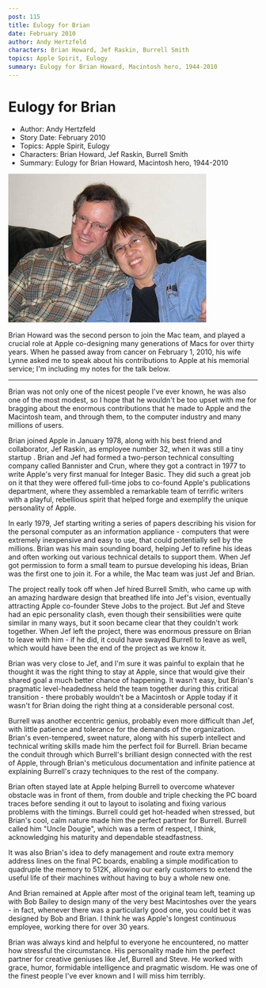 ```yaml
---
post: 115
title: Eulogy for Brian
date: February 2010
author: Andy Hertzfeld
characters: Brian Howard, Jef Raskin, Burrell Smith
topics: Apple Spirit, Eulogy
summary: Eulogy for Brian Howard, Macintosh hero, 1944-2010
---
```


# Eulogy for Brian
* Author: Andy Hertzfeld
* Story Date: February 2010
* Topics: Apple Spirit, Eulogy
* Characters: Brian Howard, Jef Raskin, Burrell Smith
* Summary: Eulogy for Brian Howard, Macintosh hero, 1944-2010

![Brian with his wife Lynne Toribara](images/Macintosh/brian-howard.jpg) 
    
Brian Howard was the second person to join the Mac team, and played a crucial role at Apple co-designing many generations of Macs for over thirty years.   When he passed away from cancer on February 1, 2010, his wife Lynne asked me to speak about his contributions to Apple at his memorial service; I'm including my notes for the talk below.

* * * * *

Brian was not only one of the nicest people I've ever known, he was also one of the most modest, so I hope that he wouldn't be too upset with me for bragging about the enormous contributions that he made to Apple and the Macintosh team, and through them, to the computer industry and many millions of users.

Brian joined Apple in January 1978, along with his best friend and collaborator, Jef Raskin, as employee number 32, when it was still a tiny startup .  Brian and Jef had formed a two-person technical consulting company called Bannister and Crun, where they got a contract in 1977 to write Apple's very first manual for Integer Basic.  They did such a great job on it that they were offered full-time jobs to co-found Apple's publications department, where they assembled a remarkable team of terrific writers with a playful, rebellious spirit that helped forge and exemplify the unique personality of Apple.

In early 1979, Jef starting writing a series of papers describing his vision for the personal computer as an information appliance - computers that were extremely inexpensive and easy to use, that could potentially sell by the millions.  Brian was his main sounding board, helping Jef to refine his ideas and often working out various technical details to support them.  When Jef got permission to form a small team to pursue developing his ideas, Brian was the first one to join it.  For a while, the Mac team was just Jef and Brian.

The project really took off when Jef hired Burrell Smith, who came up with an amazing hardware design that breathed life into Jef's vision, eventually attracting Apple co-founder Steve Jobs to the project. But Jef and Steve had an epic personality clash, even though their sensibilities were quite similar in many ways, but it soon became clear that they couldn't work together.  When Jef left the project, there was enormous pressure on Brian to leave with him - if he did, it could have swayed Burrell to leave as well, which would have been the end of the project as we know it.

Brian was very close to Jef, and I'm sure it was painful to explain that he thought it was the right thing to stay at Apple, since that would give their shared goal a much better chance of happening.  It wasn't easy, but Brian's pragmatic level-headedness held the team together during this critical transition - there probably wouldn't be a Macintosh or Apple today if it wasn't for Brian doing the right thing at a considerable personal cost.

Burrell was another eccentric genius, probably even more difficult than Jef, with little patience and tolerance for the demands of the organization.  Brian's even-tempered, sweet nature, along with his superb intellect and technical writing skills made him the perfect foil for Burrell.  Brian became the conduit through which Burrell's brilliant design connected with the rest of Apple, through Brian's meticulous documentation and infinite patience at explaining Burrell's crazy techniques to the rest of the company.

Brian often stayed late at Apple helping Burrell to overcome whatever obstacle was in front of them, from double and triple checking the PC board traces before sending it out to layout to isolating and fixing various problems with the timings. Burrell could get hot-headed when stressed, but Brian's cool, calm nature made him the perfect partner for Burrell.  Burrell called him "Uncle Dougie", which was a term of respect, I think, acknowledging his maturity and dependable steadfastness.

It was also Brian's idea to defy management and route extra memory address lines on the final PC boards, enabling a simple modification to quadruple the memory to 512K, allowing our early customers to extend the useful life of their machines without having to buy a whole new one.

And Brian remained at Apple after most of the original team left, teaming up with Bob Bailey to design many of the very best Macintoshes over the years - in fact, whenever there was a particularly good one, you could bet it was designed by Bob and Brian. I think he was Apple's longest continuous employee, working there for over 30 years.

Brian was always kind and helpful to everyone he encountered, no matter how stressful the circumstance.  His personality made him the perfect partner for creative geniuses like Jef, Burrell and Steve.  He worked with grace, humor, formidable intelligence and pragmatic wisdom.  He was one of the finest people I've ever known and I will miss him terribly.